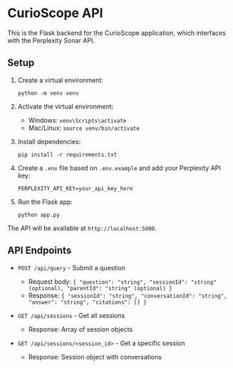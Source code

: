 # CurioScope API

This is the Flask backend for the CurioScope application, which interfaces with the Perplexity Sonar API.

## Setup

1. Create a virtual environment:
   ```
   python -m venv venv
   ```

2. Activate the virtual environment:
   - Windows: `venv\Scripts\activate`
   - Mac/Linux: `source venv/bin/activate`

3. Install dependencies:
   ```
   pip install -r requirements.txt
   ```

4. Create a `.env` file based on `.env.example` and add your Perplexity API key:
   ```
   PERPLEXITY_API_KEY=your_api_key_here
   ```

5. Run the Flask app:
   ```
   python app.py
   ```

The API will be available at `http://localhost:5000`.

## API Endpoints

- `POST /api/query` - Submit a question
  - Request body: `{ "question": "string", "sessionId": "string" (optional), "parentId": "string" (optional) }`
  - Response: `{ "sessionId": "string", "conversationId": "string", "answer": "string", "citations": [] }`

- `GET /api/sessions` - Get all sessions
  - Response: Array of session objects

- `GET /api/sessions/<session_id>` - Get a specific session
  - Response: Session object with conversations